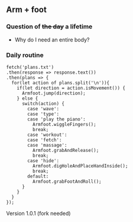## Arm + foot

### Question of ~~the day~~ a lifetime

- Why do I need an entire body?

### Daily routine

    fetch('plans.txt')
    .then(response => response.text())
    .then(plans => {
      for(let action of plans.split('\n')){
        if(let direction = action.isMovement()) {
          Armfoot.jump(direction);
        } else {
          switch(action) {
            case 'wave':
            case 'type':
            case 'play the piano':
              Armfoot.wiggleFingers();
              break;
            case 'workout':
            case 'fetch':
            case 'massage':
              Armfoot.grabAndRelease();
              break;
            case 'hide':
              Armfoot.digHoleAndPlaceHandInside();
              break;
            default:
              Armfoot.grabFootAndRoll();
          }
        }
      }
    });
    
Version 1.0.1 (fork needed)

